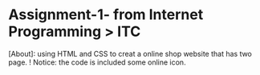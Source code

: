 # Assignment-1- from Internet Programming > ITC
[About]: using HTML and CSS to creat a online shop website that has two page.
! Notice: the code is included some online icon.
